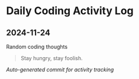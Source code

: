 # Daily Coding Activity Log

## 2024-11-24

Random coding thoughts

> Stay hungry, stay foolish.

*Auto-generated commit for activity tracking*
